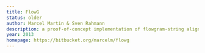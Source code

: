 ```yaml
---
title: FlowG
status: older
author: Marcel Martin & Sven Rahmann
description: a proof-of-concept implementation of flowgram-string alignment as described in our GCB 2013 paper “Aligning Flowgrams to DNA Sequences”
year: 2013
homepage: https://bitbucket.org/marcelm/flowg
---
```

